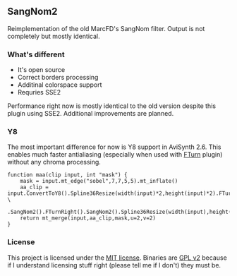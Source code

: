 ## SangNom2 ##

Reimplementation of the old MarcFD's SangNom filter. Output is not completely but mostly identical.

### What's different ###
* It's open source
* Correct borders processing
* Additinal colorspace support
* Requries SSE2

Performance right now is mostly identical to the old version despite this plugin using SSE2. Additional improvements are planned.

### Y8 ###
The most important difference for now is Y8 support in AviSynth 2.6. This enables much faster antialiasing (especially when used with [FTurn](https://github.com/tp7/fturn) plugin) without any chroma processing.
```
function maa(clip input, int "mask") {
    mask = input.mt_edge("sobel",7,7,5,5).mt_inflate()
    aa_clip = input.ConvertToY8().Spline36Resize(width(input)*2,height(input)*2).FTurnLeft() \
    			   .SangNom2().FTurnRight().SangNom2().Spline36Resize(width(input),height(input))
    return mt_merge(input,aa_clip,mask,u=2,v=2) 
}
```

### License ###
This project is licensed under the [MIT license](http://opensource.org/licenses/MIT). Binaries are [GPL v2](http://www.gnu.org/licenses/gpl-2.0.html) because if I understand licensing stuff right (please tell me if I don't) they must be.
